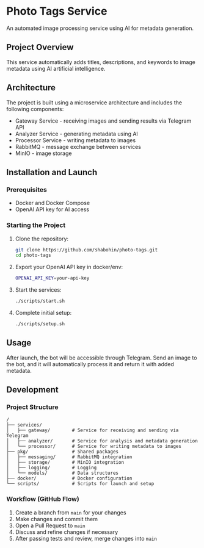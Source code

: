 # Photo Tags Service

An automated image processing service using AI for metadata generation.

## Project Overview

This service automatically adds titles, descriptions, and keywords to image metadata using AI artificial intelligence.

## Architecture

The project is built using a microservice architecture and includes the following components:

-   Gateway Service - receiving images and sending results via Telegram API
-   Analyzer Service - generating metadata using AI
-   Processor Service - writing metadata to images
-   RabbitMQ - message exchange between services
-   MinIO - image storage

## Installation and Launch

### Prerequisites

-   Docker and Docker Compose
-   OpenAI API key for AI access

### Starting the Project

1.  Clone the repository:
    ```bash
    git clone https://github.com/shabohin/photo-tags.git
    cd photo-tags
    ```
2.  Export your OpenAI API key in docker/env:

    ```bash
    OPENAI_API_KEY=your-api-key
    ```

3.  Start the services:

    ```bash
    ./scripts/start.sh
    ```

4.  Complete initial setup:

    ```bash
    ./scripts/setup.sh
    ```

## Usage

After launch, the bot will be accessible through Telegram. Send an image to the bot, and it will automatically process it and return it with added metadata.

## Development

### Project Structure

```
/
├── services/
│   ├── gateway/        # Service for receiving and sending via Telegram
│   ├── analyzer/       # Service for analysis and metadata generation
│   └── processor/      # Service for writing metadata to images
├── pkg/                # Shared packages
│   ├── messaging/      # RabbitMQ integration
│   ├── storage/        # MinIO integration
│   ├── logging/        # Logging
│   └── models/         # Data structures
├── docker/             # Docker configuration
└── scripts/            # Scripts for launch and setup
```

### Workflow (GitHub Flow)

1. Create a branch from `main` for your changes
2. Make changes and commit them
3. Open a Pull Request to `main`
4. Discuss and refine changes if necessary
5. After passing tests and review, merge changes into `main`
